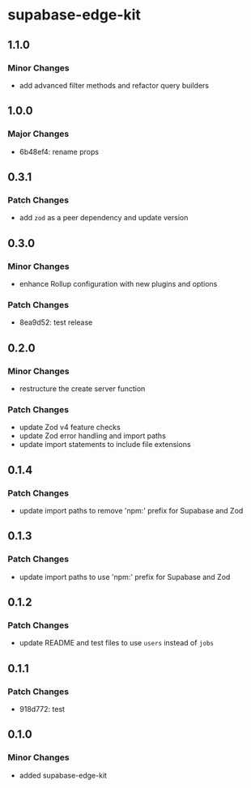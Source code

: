 # supabase-edge-kit

## 1.1.0

### Minor Changes

- add advanced filter methods and refactor query builders

## 1.0.0

### Major Changes

- 6b48ef4: rename props

## 0.3.1

### Patch Changes

- add `zod` as a peer dependency and update version

## 0.3.0

### Minor Changes

- enhance Rollup configuration with new plugins and options

### Patch Changes

- 8ea9d52: test release

## 0.2.0

### Minor Changes

- restructure the create server function

### Patch Changes

- update Zod v4 feature checks
- update Zod error handling and import paths
- update import statements to include file extensions

## 0.1.4

### Patch Changes

- update import paths to remove 'npm:' prefix for Supabase and Zod

## 0.1.3

### Patch Changes

- update import paths to use 'npm:' prefix for Supabase and Zod

## 0.1.2

### Patch Changes

- update README and test files to use `users` instead of `jobs`

## 0.1.1

### Patch Changes

- 918d772: test

## 0.1.0

### Minor Changes

- added supabase-edge-kit
